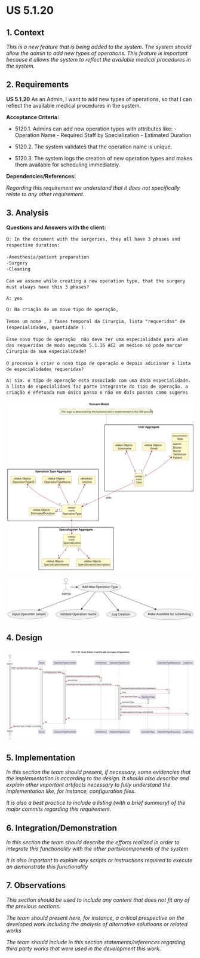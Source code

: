 # US 5.1.20

## 1. Context

*This is a new feature that is being added to the system. The system should allow the admin to add new types of operations. This feature is important because it allows the system to reflect the available medical procedures in the system.*

## 2. Requirements

**US 5.1.20** As an Admin, I want to add new types of operations, so that I can reflect the available medical procedures in the system.

**Acceptance Criteria:**

- 5120.1. Admins can add new operation types with attributes like: 
			- Operation Name
			- Required Staff by Specialization
			- Estimated Duration

- 5120.2. The system validates that the operation name is unique.

- 5120.3. The system logs the creation of new operation types and makes them available for scheduling immediately.

**Dependencies/References:**

*Regarding this requirement we understand that it does not specifically relate to any other requirement.*

## 3. Analysis

**Questions and Answers with the client:**

```
Q: In the document with the surgeries, they all have 3 phases and respective duration:

-Anesthesia/patient preparation
-Surgery
-Cleaning

Can we assume while creating a new operation type, that the surgery must always have this 3 phases?
```

```
A: yes

```
```
Q: Na criação de um novo tipo de operação,

Temos um nome , 3 fases temporal da Cirurgia, lista "requeridas" de (especialidades, quantidade ).

Esse novo tipo de operação  não deve ter uma especialidade para alem das requeridas de modo segundo 5.1.16 AC2 um médico só pode marcar Cirurgia da sua especialidade?

O processo é criar o novo tipo de operação e depois adicionar a lista de especialidades requeridas?

```

```
A: sim. o tipo de operação está associado com uma dada especialidade. a lista de especialidaes faz parte integrante do tipo de operação. a criação é efetuada num único passo e não em dois passos como sugeres

```


![Analysis](analysis/svg/analysis.svg)

![Analysis](analysis/svg/use_case.svg)

## 4. Design

![Design](design/svg/sequence-diagram.svg)

## 5. Implementation

*In this section the team should present, if necessary, some evidencies that the implementation is according to the design. It should also describe and explain other important artifacts necessary to fully understand the implementation like, for instance, configuration files.*

*It is also a best practice to include a listing (with a brief summary) of the major commits regarding this requirement.*

## 6. Integration/Demonstration

*In this section the team should describe the efforts realized in order to integrate this functionality with the other parts/components of the system*

*It is also important to explain any scripts or instructions required to execute an demonstrate this functionality*

## 7. Observations

*This section should be used to include any content that does not fit any of the previous sections.*

*The team should present here, for instance, a critical prespective on the developed work including the analysis of alternative solutioons or related works*

*The team should include in this section statements/references regarding third party works that were used in the development this work.*